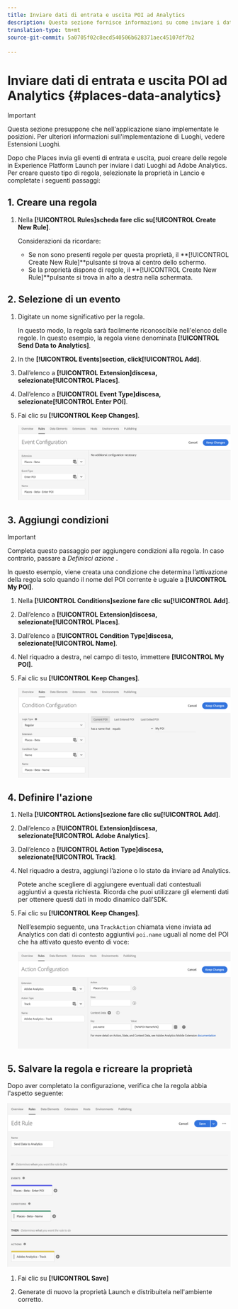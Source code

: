 ```yaml
---
title: Inviare dati di entrata e uscita POI ad Analytics
description: Questa sezione fornisce informazioni su come inviare i dati di entrata e uscita dal POI ad Analytics.
translation-type: tm+mt
source-git-commit: 5a0705f02c8ecd540506b628371aec45107df7b2

---
```



# Inviare dati di entrata e uscita POI ad Analytics {#places-data-analytics}


>[!IMPORTANT]
>
>Questa sezione presuppone che nell&#39;applicazione siano implementate le posizioni. Per ulteriori informazioni sull&#39;implementazione di Luoghi, vedere Estensioni [](/help/places-ext-aep-sdks/places-extension/places-extension.md)Luoghi.

Dopo che Places invia gli eventi di entrata e uscita, puoi creare delle regole in Experience Platform Launch per inviare i dati Luoghi ad Adobe Analytics. Per creare questo tipo di regola, selezionate la proprietà in Lancio e completate i seguenti passaggi:

## 1. Creare una regola

1. Nella **[!UICONTROL Rules]**scheda fare clic su**[!UICONTROL Create New Rule]**.

   Considerazioni da ricordare:

   * Se non sono presenti regole per questa proprietà, il **[!UICONTROL Create New Rule]**pulsante si trova al centro dello schermo.
   * Se la proprietà dispone di regole, il **[!UICONTROL Create New Rule]**pulsante si trova in alto a destra nella schermata.

## 2. Selezione di un evento

1. Digitate un nome significativo per la regola.

   In questo modo, la regola sarà facilmente riconoscibile nell&#39;elenco delle regole. In questo esempio, la regola viene denominata **[!UICONTROL Send Data to Analytics]**.

1. In the **[!UICONTROL Events]**section, click**[!UICONTROL Add]**.

1. Dall’elenco a **[!UICONTROL Extension]**discesa, selezionate**[!UICONTROL Places]**.

1. Dall’elenco a **[!UICONTROL Event Type]**discesa, selezionate**[!UICONTROL Enter POI]**.

1. Fai clic su **[!UICONTROL Keep Changes]**.

   ![&quot;select a event&quot;](/help/assets/pt-selectEvent.png)


## 3. Aggiungi condizioni

>[!IMPORTANT]
>
>Completa questo passaggio per aggiungere condizioni alla regola. In caso contrario, passare a *Definisci azione* .

In questo esempio, viene creata una condizione che determina l’attivazione della regola solo quando il nome del POI corrente è uguale a **[!UICONTROL My POI]**.

1. Nella **[!UICONTROL Conditions]**sezione fare clic su**[!UICONTROL Add]**.

1. Dall’elenco a **[!UICONTROL Extension]**discesa, selezionate**[!UICONTROL Places]**.

1. Dall’elenco a **[!UICONTROL Condition Type]**discesa, selezionate**[!UICONTROL Name]**.

1. Nel riquadro a destra, nel campo di testo, immettere **[!UICONTROL My POI]**.

1. Fai clic su **[!UICONTROL Keep Changes]**.

   ![&quot;imposta una condizione&quot;](/help/assets/pt-setCondition.png)


## 4. Definire l&#39;azione

1. Nella **[!UICONTROL Actions]**sezione fare clic su**[!UICONTROL Add]**.

1. Dall’elenco a **[!UICONTROL Extension]**discesa, selezionate**[!UICONTROL Adobe Analytics]**.

1. Dall’elenco a **[!UICONTROL Action Type]**discesa, selezionate**[!UICONTROL Track]**.

1. Nel riquadro a destra, aggiungi l’azione o lo stato da inviare ad Analytics.

   Potete anche scegliere di aggiungere eventuali dati contestuali aggiuntivi a questa richiesta. Ricorda che puoi utilizzare gli elementi dati per ottenere questi dati in modo dinamico dall’SDK.

1. Fai clic su **[!UICONTROL Keep Changes]**.

   Nell’esempio seguente, una `TrackAction` chiamata viene inviata ad Analytics con dati di contesto aggiuntivi `poi.name` uguali al nome del POI che ha attivato questo evento di voce:

   ![&quot;imposta un&#39;azione&quot;](/help/assets/pt-setAction.png)

## 5. Salvare la regola e ricreare la proprietà

Dopo aver completato la configurazione, verifica che la regola abbia l&#39;aspetto seguente:

![&quot;rule is created&quot;](/help/assets/pt-ruleComplete.png)

1. Fai clic su **[!UICONTROL Save]**

1. Generate di nuovo la proprietà Launch e distribuitela nell&#39;ambiente corretto.
